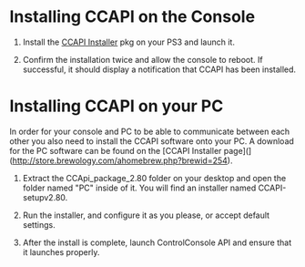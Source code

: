 # Installing CCAPI on the Console

1. Install the [CCAPI Installer](http://store.brewology.com/ahomebrew.php?brewid=254) pkg on your PS3 and launch it.

2. Confirm the installation twice and allow the console to reboot. If successful, it should display a notification that CCAPI has been installed.

# Installing CCAPI on your PC

In order for your console and PC to be able to communicate between each other you also need to install the CCAPI software onto your PC. A download for the PC software can be found on the [CCAPI Installer page](](http://store.brewology.com/ahomebrew.php?brewid=254).

1. Extract the CCApi_package_2.80 folder on your desktop and open the folder named "PC" inside of it. You will find an installer named CCAPI-setupv2.80. 

2. Run the installer, and configure it as you please, or accept default settings.

3. After the install is complete, launch ControlConsole API and ensure that it launches properly.
